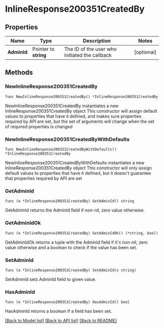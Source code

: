 # InlineResponse200351CreatedBy

## Properties

Name | Type | Description | Notes
------------ | ------------- | ------------- | -------------
**AdminId** | Pointer to **string** | The ID of the user who initiated the callback | [optional] 

## Methods

### NewInlineResponse200351CreatedBy

`func NewInlineResponse200351CreatedBy() *InlineResponse200351CreatedBy`

NewInlineResponse200351CreatedBy instantiates a new InlineResponse200351CreatedBy object
This constructor will assign default values to properties that have it defined,
and makes sure properties required by API are set, but the set of arguments
will change when the set of required properties is changed

### NewInlineResponse200351CreatedByWithDefaults

`func NewInlineResponse200351CreatedByWithDefaults() *InlineResponse200351CreatedBy`

NewInlineResponse200351CreatedByWithDefaults instantiates a new InlineResponse200351CreatedBy object
This constructor will only assign default values to properties that have it defined,
but it doesn't guarantee that properties required by API are set

### GetAdminId

`func (o *InlineResponse200351CreatedBy) GetAdminId() string`

GetAdminId returns the AdminId field if non-nil, zero value otherwise.

### GetAdminIdOk

`func (o *InlineResponse200351CreatedBy) GetAdminIdOk() (*string, bool)`

GetAdminIdOk returns a tuple with the AdminId field if it's non-nil, zero value otherwise
and a boolean to check if the value has been set.

### SetAdminId

`func (o *InlineResponse200351CreatedBy) SetAdminId(v string)`

SetAdminId sets AdminId field to given value.

### HasAdminId

`func (o *InlineResponse200351CreatedBy) HasAdminId() bool`

HasAdminId returns a boolean if a field has been set.


[[Back to Model list]](../README.md#documentation-for-models) [[Back to API list]](../README.md#documentation-for-api-endpoints) [[Back to README]](../README.md)


